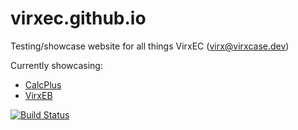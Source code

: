 # virxec.github.io

Testing/showcase website for all things VirxEC (virx@virxcase.dev)

Currently showcasing:

- [CalcPlus](https://github.com/virxec/calcplus)
- [VirxEB](https://github.com/virxec/virxeb)

[![Build Status](https://travis-ci.com/VirxEC/virxec.github.io.svg?branch=master)](https://travis-ci.com/VirxEC/virxec.github.io)

